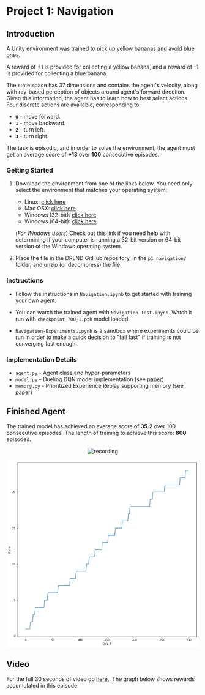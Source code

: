 
# Project 1: Navigation

## Introduction

A Unity environment was trained to pick up yellow bananas and avoid blue ones.

A reward of +1 is provided for collecting a yellow banana, and a reward of -1 is provided for collecting a blue banana.  

The state space has 37 dimensions and contains the agent's velocity, along with ray-based perception of objects around agent's forward direction.  Given this information, the agent has to learn how to best select actions.  Four discrete actions are available, corresponding to:
- **`0`** - move forward.
- **`1`** - move backward.
- **`2`** - turn left.
- **`3`** - turn right.

The task is episodic, and in order to solve the environment, the agent must get an average score of **+13** over **100** consecutive episodes.

### Getting Started

1. Download the environment from one of the links below.  You need only select the environment that matches your operating system:
    - Linux: [click here](https://s3-us-west-1.amazonaws.com/udacity-drlnd/P1/Banana/Banana_Linux.zip)
    - Mac OSX: [click here](https://s3-us-west-1.amazonaws.com/udacity-drlnd/P1/Banana/Banana.app.zip)
    - Windows (32-bit): [click here](https://s3-us-west-1.amazonaws.com/udacity-drlnd/P1/Banana/Banana_Windows_x86.zip)
    - Windows (64-bit): [click here](https://s3-us-west-1.amazonaws.com/udacity-drlnd/P1/Banana/Banana_Windows_x86_64.zip)
    
    (_For Windows users_) Check out [this link](https://support.microsoft.com/en-us/help/827218/how-to-determine-whether-a-computer-is-running-a-32-bit-version-or-64) if you need help with determining if your computer is running a 32-bit version or 64-bit version of the Windows operating system.

2. Place the file in the DRLND GitHub repository, in the `p1_navigation/` folder, and unzip (or decompress) the file. 

### Instructions

* Follow the instructions in `Navigation.ipynb` to get started with training your own agent.
* You can watch the trained agent with `Navigation Test.ipynb`. Watch it run with `checkpoint_700_1.pth` model loaded.

* `Navigation-Experiments.ipynb` is a sandbox where experiments could be run in order to make a quick decision to "fail fast" if training is not converging fast enough.

### Implementation Details

* `agent.py` - Agent class and hyper-parameters
* `model.py` - Dueling DQN model implementation (see [paper](https://arxiv.org/pdf/1511.06581.pdf))
* `memory.py` - Prioritized Experience Replay supporting memory (see [paper](https://arxiv.org/pdf/1511.05952.pdf))

## Finished Agent

The trained model has achieved an average score of **35.2** over 100 consecutive episodes. The length of training to achieve this score: **800** episodes.

<div style="text-align:center">

![recording](https://user-images.githubusercontent.com/987574/53305718-c4f20f00-3839-11e9-8cc3-d0acb85aedef.gif)
</div>

<div style="text-align:center">

![rewards](images/rewards.png)
</div>

## Video

For the full 30 seconds of video go [here.](https://youtu.be/WK1zNtVoBFA). The graph below shows rewards accumulated in this episode:
